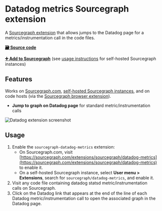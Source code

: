 # Datadog metrics Sourcegraph extension

A [Sourcegraph extension](https://docs.sourcegraph.com/extensions) that allows jumps to the Datadog page for a metrics/instrumentation call in the code files.

[**🗃️ Source code**](https://github.com/sourcegraph/sourcegraph-datadog-metrics)

[**➕ Add to Sourcegraph**](https://sourcegraph.com/extensions/sourcegraph/datadog-metrics) (see [usage instructions](#usage) for self-hosted Sourcegraph instances)

## Features

Works on [Sourcegraph.com](https://sourcegraph.com), [self-hosted Sourcegraph instances](https://docs.sourcegraph.com/#quickstart), and on code hosts (via the [Sourcegraph browser extension](https://docs.sourcegraph.com/integration/browser_extension)).

- **Jump to graph on Datadog page** for standard metric/instrumentation calls

![Datadog extension screenshot](https://d2ddoduugvun08.cloudfront.net/items/3m1V0510370x0Q1e2O2x/Image%202019-01-07%20at%203.07.23%20PM.png "Datadog extension example")

## Usage

1. Enable the `sourcegraph-datadog-metrics` extension:
   - On Sourcegraph.com, visit [https://sourcegraph.com/extensions/sourcegraph/datadog-metrics](https://sourcegraph.com/extensions/sourcegraph/datadog-metrics) to enable it.
   - On a self-hosted Sourcegraph instance, select **User menu > Extensions**, search for `sourcegraph/datadog-metrics`, and enable it.
2. Visit any code file containing datadog statsd metric/instrumentation calls on Sourcegraph.
3. Click on the Datadog link that appears at the end of the line of each Datadog metric/instrumentation call to open the associated graph in the Datadog page.
